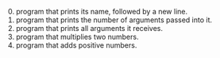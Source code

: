 0. program that prints its name, followed by a new line.
1. program that prints the number of arguments passed into it.
2. program that prints all arguments it receives.
3. program that multiplies two numbers.
4. program that adds positive numbers.
